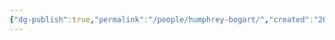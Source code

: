 ```yaml
---
{"dg-publish":true,"permalink":"/people/humphrey-bogart/","created":"2024-02-19","updated":"2024-02-26"}
---
```


